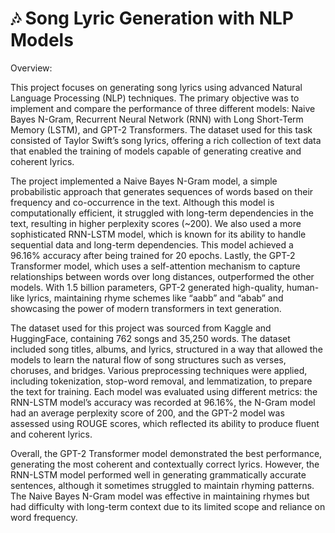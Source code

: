 

# 🎶 Song Lyric Generation with NLP Models

Overview:

This project focuses on generating song lyrics using advanced Natural Language Processing (NLP) techniques. The primary objective was to implement and compare the performance of three different models: Naive Bayes N-Gram, Recurrent Neural Network (RNN) with Long Short-Term Memory (LSTM), and GPT-2 Transformers. The dataset used for this task consisted of Taylor Swift’s song lyrics, offering a rich collection of text data that enabled the training of models capable of generating creative and coherent lyrics. 

The project implemented a Naive Bayes N-Gram model, a simple probabilistic approach that generates sequences of words based on their frequency and co-occurrence in the text. Although this model is computationally efficient, it struggled with long-term dependencies in the text, resulting in higher perplexity scores (~200). We also used a more sophisticated RNN-LSTM model, which is known for its ability to handle sequential data and long-term dependencies. This model achieved a 96.16% accuracy after being trained for 20 epochs. Lastly, the GPT-2 Transformer model, which uses a self-attention mechanism to capture relationships between words over long distances, outperformed the other models. With 1.5 billion parameters, GPT-2 generated high-quality, human-like lyrics, maintaining rhyme schemes like “aabb” and “abab” and showcasing the power of modern transformers in text generation.

The dataset used for this project was sourced from Kaggle and HuggingFace, containing 762 songs and 35,250 words. The dataset included song titles, albums, and lyrics, structured in a way that allowed the models to learn the natural flow of song structures such as verses, choruses, and bridges. Various preprocessing techniques were applied, including tokenization, stop-word removal, and lemmatization, to prepare the text for training. Each model was evaluated using different metrics: the RNN-LSTM model’s accuracy was recorded at 96.16%, the N-Gram model had an average perplexity score of 200, and the GPT-2 model was assessed using ROUGE scores, which reflected its ability to produce fluent and coherent lyrics.

Overall, the GPT-2 Transformer model demonstrated the best performance, generating the most coherent and contextually correct lyrics. However, the RNN-LSTM model performed well in generating grammatically accurate sentences, although it sometimes struggled to maintain rhyming patterns. The Naive Bayes N-Gram model was effective in maintaining rhymes but had difficulty with long-term context due to its limited scope and reliance on word frequency.



